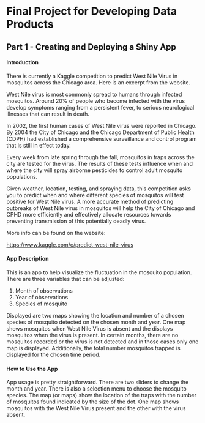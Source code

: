 # Final Project for Developing Data Products

## Part 1 - Creating and Deploying a Shiny App

#### Introduction

There is currently a Kaggle competition to predict West Nile Virus in mosquitos across the Chicago area.  Here is an excerpt from the website.

West Nile virus is most commonly spread to humans through infected mosquitos. Around 20% of people who become infected with the virus develop symptoms ranging from a persistent fever, to serious neurological illnesses that can result in death.



In 2002, the first human cases of West Nile virus were reported in Chicago. By 2004 the City of Chicago and the Chicago Department of Public Health (CDPH) had established a comprehensive surveillance and control program that is still in effect today.

Every week from late spring through the fall, mosquitos in traps across the city are tested for the virus. The results of these tests influence when and where the city will spray airborne pesticides to control adult mosquito populations.

Given weather, location, testing, and spraying data, this competition asks you to predict when and where different species of mosquitos will test positive for West Nile virus. A more accurate method of predicting outbreaks of West Nile virus in mosquitos will help the City of Chicago and CPHD more efficiently and effectively allocate resources towards preventing transmission of this potentially deadly virus. 

More info can be found on the website:

https://www.kaggle.com/c/predict-west-nile-virus


#### App Description

This is an app to help visualize the fluctuation in the mosquito population.  There are three variables that can be adjusted:

1) Month of observations
2) Year of observations
3) Species of mosquito

Displayed are two maps showing the location and number of a chosen species of mosquito detected on the chosen month and year.  One map shows mosquitos when West Nile Virus is absent and the displays mosquitos when the virus is present.  In certain months, there are no mosquitos recorded or the virus is not detected and in those cases only one map is displayed.  Additionally, the total number mosquitos trapped is displayed for the chosen time period.

#### How to Use the App

App usage is pretty straightforward.  There are two sliders to change the month and year.  There is also a selection menu to choose the mosquito species.  The map (or maps) show the location of the traps with the number of mosquitos found indicated by the size of the dot.  One map shows mosquitos with the West Nile Virus present and the other with the virus absent.


